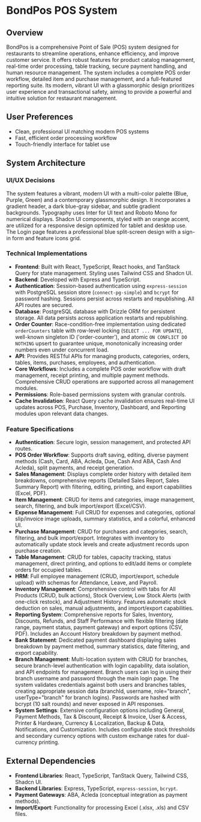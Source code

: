 # BondPos POS System

## Overview
BondPos is a comprehensive Point of Sale (POS) system designed for restaurants to streamline operations, enhance efficiency, and improve customer service. It offers robust features for product catalog management, real-time order processing, table tracking, secure payment handling, and human resource management. The system includes a complete POS order workflow, detailed item and purchase management, and a full-featured reporting suite. Its modern, vibrant UI with a glassmorphic design prioritizes user experience and transactional safety, aiming to provide a powerful and intuitive solution for restaurant management.

## User Preferences
- Clean, professional UI matching modern POS systems
- Fast, efficient order processing workflow
- Touch-friendly interface for tablet use

## System Architecture

### UI/UX Decisions
The system features a vibrant, modern UI with a multi-color palette (Blue, Purple, Green) and a contemporary glassmorphic design. It incorporates a gradient header, a dark blue-gray sidebar, and subtle gradient backgrounds. Typography uses Inter for UI text and Roboto Mono for numerical displays. Shadcn UI components, styled with an orange accent, are utilized for a responsive design optimized for tablet and desktop use. The Login page features a professional blue split-screen design with a sign-in form and feature icons grid.

### Technical Implementations
- **Frontend**: Built with React, TypeScript, React hooks, and TanStack Query for state management. Styling uses Tailwind CSS and Shadcn UI.
- **Backend**: Developed with Express and TypeScript.
- **Authentication**: Session-based authentication using `express-session` with PostgreSQL session store (`connect-pg-simple`) and `bcrypt` for password hashing. Sessions persist across restarts and republishing. All API routes are secured.
- **Database**: PostgreSQL database with Drizzle ORM for persistent storage. All data persists across application restarts and republishing.
- **Order Counter**: Race-condition-free implementation using dedicated `orderCounters` table with row-level locking (`SELECT ... FOR UPDATE`), well-known singleton ID ('order-counter'), and atomic `ON CONFLICT DO NOTHING` upsert to guarantee unique, monotonically increasing order numbers even under concurrent load.
- **API**: Provides RESTful APIs for managing products, categories, orders, tables, items, purchases, employees, and authentication.
- **Core Workflows**: Includes a complete POS order workflow with draft management, receipt printing, and multiple payment methods. Comprehensive CRUD operations are supported across all management modules.
- **Permissions**: Role-based permissions system with granular controls.
- **Cache Invalidation**: React Query cache invalidation ensures real-time UI updates across POS, Purchase, Inventory, Dashboard, and Reporting modules upon relevant data changes.

### Feature Specifications
- **Authentication**: Secure login, session management, and protected API routes.
- **POS Order Workflow**: Supports draft saving, editing, diverse payment methods (Cash, Card, ABA, Acleda, Due, Cash And ABA, Cash And Acleda), split payments, and receipt generation.
- **Sales Management**: Displays complete order history with detailed item breakdowns, comprehensive reports (Detailed Sales Report, Sales Summary Report) with filtering, editing, printing, and export capabilities (Excel, PDF).
- **Item Management**: CRUD for items and categories, image management, search, filtering, and bulk import/export (Excel/CSV).
- **Expense Management**: Full CRUD for expenses and categories, optional slip/invoice image uploads, summary statistics, and a colorful, enhanced UI.
- **Purchase Management**: CRUD for purchases and categories, search, filtering, and bulk import/export. Integrates with inventory to automatically update stock levels and create adjustment records upon purchase creation.
- **Table Management**: CRUD for tables, capacity tracking, status management, direct printing, and options to edit/add items or complete orders for occupied tables.
- **HRM**: Full employee management (CRUD, import/export, schedule upload) with schemas for Attendance, Leave, and Payroll.
- **Inventory Management**: Comprehensive control with tabs for All Products (CRUD, bulk actions), Stock Overview, Low Stock Alerts (with one-click restock), and Adjustment History. Features automatic stock deduction on sales, manual adjustments, and import/export capabilities.
- **Reporting System**: Comprehensive reports for Sales, Inventory, Discounts, Refunds, and Staff Performance with flexible filtering (date range, payment status, payment gateway) and export options (CSV, PDF). Includes an Account History breakdown by payment method.
- **Bank Statement**: Dedicated payment dashboard displaying sales breakdown by payment method, summary statistics, date filtering, and export capability.
- **Branch Management**: Multi-location system with CRUD for branches, secure branch-level authentication with login capability, data isolation, and API endpoints for management. Branch users can log in using their branch username and password through the main login page. The system validates credentials against both users and branches tables, creating appropriate session data (branchId, username, role="branch", userType="branch" for branch logins). Passwords are hashed with bcrypt (10 salt rounds) and never exposed in API responses.
- **System Settings**: Extensive configuration options including General, Payment Methods, Tax & Discount, Receipt & Invoice, User & Access, Printer & Hardware, Currency & Localization, Backup & Data, Notifications, and Customization. Includes configurable stock thresholds and secondary currency options with custom exchange rates for dual-currency printing.

## External Dependencies
- **Frontend Libraries**: React, TypeScript, TanStack Query, Tailwind CSS, Shadcn UI.
- **Backend Libraries**: Express, TypeScript, `express-session`, `bcrypt`.
- **Payment Gateways**: ABA, Acleda (conceptual integration as payment methods).
- **Import/Export**: Functionality for processing Excel (.xlsx, .xls) and CSV files.